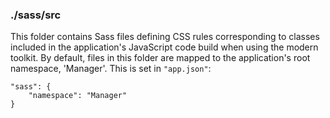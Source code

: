 ### ./sass/src

This folder contains Sass files defining CSS rules corresponding to classes
included in the application's JavaScript code build when using the modern toolkit.
By default, files in this folder are mapped to the application's root namespace, 'Manager'.
This is set in `"app.json"`:

    "sass": {
        "namespace": "Manager"
    }
